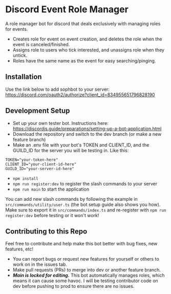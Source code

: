 # Discord Event Role Manager

A role manager bot for discord that deals exclusively with managing roles for events.

-   Creates role for event on event creation, and deletes the role when the event is canceled/finished.
-   Assigns role to users who tick interested, and unassigns role when they untick.
-   Roles have the same name as the event for easy searching/pinging.

## Installation

Use the link below to add sophbot to your server:
https://discord.com/oauth2/authorize?client_id=834955651796828190

## Development Setup

-   Set up your own tester bot. Instructions here: https://discordjs.guide/preparations/setting-up-a-bot-application.html
-   Download the repository and switch to the dev branch (or make a new feature branch)
-   Make an .env file with your bot's TOKEN and CLIENT_ID, and the GUILD_ID for the server you will be testing in. Like this:

```.env
TOKEN="your-token-here"
CLIENT_ID="your-client-id-here"
GUILD_ID="your-server-id-here"
```

-   `npm install`
-   `npm run register:dev` to register the slash commands to your server
-   `npm run main` to start the application

You can add new slash commands by following the example in `src/commands/utility/user.ts` (the bot setup guide also shows you how). Make sure to export it in `src/commands/index.ts` and re-register with `npm run register:dev` before testing or it won't work!

## Contributing to this Repo

Feel free to contribute and help make this bot better with bug fixes, new features, etc!

-   You can report bugs or request new features for yourself or others to work on in the issues tab.
-   Make pull requests (PRs) to merge into dev or another feature branch.
-   **_Main is locked for editing._** This bot automatically manages roles, which means it can cause some havoc. I will be testing contributor code on dev before pushing to prod to ensure there are no issues.
